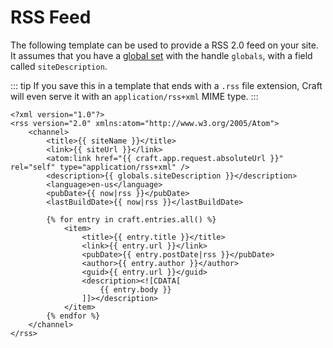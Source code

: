 # RSS Feed

The following template can be used to provide a RSS 2.0 feed on your site. It assumes that you have a [global set](../../globals.md) with the handle `globals`, with a field called `siteDescription`.

::: tip
If you save this in a template that ends with a `.rss` file extension, Craft will even serve it with an `application/rss+xml` MIME type.
:::

```twig
<?xml version="1.0"?>
<rss version="2.0" xmlns:atom="http://www.w3.org/2005/Atom">
    <channel>
        <title>{{ siteName }}</title>
        <link>{{ siteUrl }}</link>
        <atom:link href="{{ craft.app.request.absoluteUrl }}" rel="self" type="application/rss+xml" />
        <description>{{ globals.siteDescription }}</description>
        <language>en-us</language>
        <pubDate>{{ now|rss }}</pubDate>
        <lastBuildDate>{{ now|rss }}</lastBuildDate>

        {% for entry in craft.entries.all() %}
            <item>
                <title>{{ entry.title }}</title>
                <link>{{ entry.url }}</link>
                <pubDate>{{ entry.postDate|rss }}</pubDate>
                <author>{{ entry.author }}</author>
                <guid>{{ entry.url }}</guid>
                <description><![CDATA[
                    {{ entry.body }}
                ]]></description>
            </item>
        {% endfor %}
    </channel>
</rss>
```

